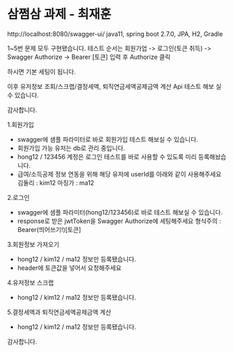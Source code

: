# 삼쩜삼 과제 - 최재훈
http://localhost:8080/swagger-ui/
java11, spring boot 2.7.0, JPA, H2, Gradle

1~5번 문제 모두 구현됐습니다.
테스트 순서는
회원가업 -> 로그인(토큰 취득) -> Swagger Authorize -> Bearer [토큰] 입력 후 Authorize 클릭

하시면 기본 세팅이 됩니다.

이후 유저정보 조회/스크랩/결정세액, 퇴직연금세액공제금액 계산 Api 테스트 해보 실 수 있습니다.

감사합니다.


1.회원가입
- swagger에 샘플 파라미터로 바로 회원가입 테스트 해보실 수 있습니다.
- 회원가입 가능 유저는 db로 관리 중입니다.
- hong12 / 123456 계정은 로그인 테스트를 바로 사용할 수 있도록 미리 등록해놨습니다.
- 급여/소득공제 정보 연동을 위해 해당 유저에 userId를 아래와 같이 사용해주세요
  김둘리 : kim12
  마징가 : ma12

2.로그인
- swagger에 샘플 파라미터(hong12/123456)로 바로 테스트 해보실 수 있습니다.
- response로 받은 jwtToken을 Swagger Authorize에 세팅해주세요
형식주의 : Bearer(띄어쓰기!)[토큰]

3.회원정보 가져오기
- hong12 / kim12 / ma12 정보만 등록됐습니다.
- header에 토큰값을 넣어서 요청해주세요

4.유저정보 스크랩
- hong12 / kim12 / ma12 정보만 등록됐습니다.

5.결정세액과 퇴직연금세액공제금액 계산
- hong12 / kim12 / ma12 정보만 등록됐습니다.


감사합니다.

